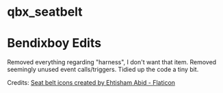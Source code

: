 # qbx_seatbelt

# Bendixboy Edits
Removed everything regarding "harness", I don't want that item.
Removed seemingly unused event calls/triggers.
Tidied up the code a tiny bit.

Credits:
<a href="https://www.flaticon.com/free-icons/seat-belt" title="seat belt icons">Seat belt icons created by Ehtisham Abid - Flaticon</a>

